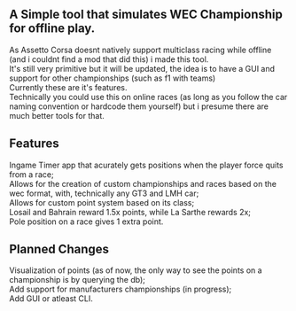 ## A Simple tool that simulates WEC Championship for offline play.

As Assetto Corsa doesnt natively support multiclass racing while offline (and i couldnt find a mod that did this) i made this tool.<br>
It's still very primitive but it will be updated, the idea is to have a GUI and support for other championships (such as f1 with teams)<br>
Currently these are it's features.<br>
Technically you could use this on online races (as long as you follow the car naming convention or hardcode them yourself) but i presume there are much better tools for that.

## Features

Ingame Timer app that acurately gets positions when the player force quits from a race;<br>
Allows for the creation of custom championships and races based on the wec format, with, technically any GT3 and LMH car;<br>
Allows for custom point system based on its class;<br>
Losail and Bahrain reward 1.5x points, while La Sarthe rewards 2x;<br>
Pole position on a race gives 1 extra point.<br>

## Planned Changes

Visualization of points (as of now, the only way to see the points on a championship is by querying the db);<br>
Add support for manufacturers championships (in progress);<br>
Add GUI or atleast CLI.<br>